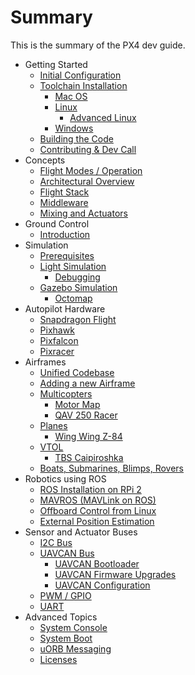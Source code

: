 # Summary

This is the summary of the PX4 dev guide.

* Getting Started
  * [Initial Configuration](starting-initial-config.md)
  * [Toolchain Installation](starting-installing.md)
    * [Mac OS](starting-installing-mac.md)
    * [Linux](starting-installing-linux.md)
      * [Advanced Linux](starting-installing-linux-boutique.md)
    * [Windows](starting-installing-windows.md)
  * [Building the Code](starting-building.md)
  * [Contributing & Dev Call](starting-contributing.md)
* Concepts
  * [Flight Modes / Operation](concept-flight-modes.md)
  * [Architectural Overview](concept-architecture.md)
  * [Flight Stack](concept-flight-stack.md)
  * [Middleware](concept-middleware.md)
  * [Mixing and Actuators](concept-mixing.md)
* Ground Control
  * [Introduction](qgroundcontrol-intro.md)
* Simulation
  * [Prerequisites](simulation-prerequisites.md)
  * [Light Simulation](simulation-sitl.md)
    * [Debugging](simulation-debugging.md)
  * [Gazebo Simulation](simulation-gazebo.md)
    * [Octomap](simulation-gazebo-octomap.md)
* Autopilot Hardware
  * [Snapdragon Flight](hardware-snapdragon.md)
  * [Pixhawk](hardware-pixhawk.md)
  * [Pixfalcon](hardware-pixfalcon.md)
  * [Pixracer](hardware-pixracer.md)
* Airframes
  * [Unified Codebase](airframes-architecture.md)
  * [Adding a new Airframe](airframes-adding-a-new-frame.md)
  * [Multicopters](airframes-multicopter.md)
    * [Motor Map](airframes-motor-map.md)
    * [QAV 250 Racer](airframes-multicopter-qav250.md)
  * [Planes](airframes-plane.md)
    * [Wing Wing Z-84](airframes-plane-wing-z-84.md)
  * [VTOL](airframes-vtol.md)
    * [TBS Caipiroshka](airframes-vtol-caipiroshka.md)
  * [Boats, Submarines, Blimps, Rovers](airframes-experimental.md)
* Robotics using ROS
  * [ROS Installation on RPi 2](ros-raspberrypi-installation.md)
  * [MAVROS (MAVLink on ROS)](ros-mavros-installation.md)
  * [Offboard Control from Linux](offboard-control.md)
  * [External Position Estimation](external-position.md)
* Sensor and Actuator Buses
  * [I2C Bus](i2c-intro.md)
  * [UAVCAN Bus](uavcan-intro.md)
    * [UAVCAN Bootloader](uavcan-bootloader-installation.md)
    * [UAVCAN Firmware Upgrades](uavcan-node-firmware.md)
    * [UAVCAN Configuration](uavcan-node-enumeration.md)
  * [PWM / GPIO](pwm-gpio-intro.md)
  * [UART](uart-intro.md)
* Advanced Topics
  * [System Console](advanced-system-console.md)
  * [System Boot](advanced-system-startup.md)
  * [uORB Messaging](advanced-uorb.md)
  * [Licenses](advanced-licenses.md)
